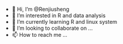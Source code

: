 - 👋 Hi, I’m @Renjiusheng
- 👀 I’m interested in R and data analysis
- 🌱 I’m currently learning R and linux system
- 💞️ I’m looking to collaborate on ...
- 📫 How to reach me ...

<!---
Renjiusheng/Renjiusheng is a ✨ special ✨ repository because its `README.md` (this file) appears on your GitHub profile.
You can click the Preview link to take a look at your changes.
--->
